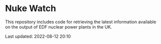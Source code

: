 # Nuke Watch

This repository includes code for retrieving the latest information available on the output of EDF nuclear power plants in the UK.

Last updated: 2022-08-12 20:10